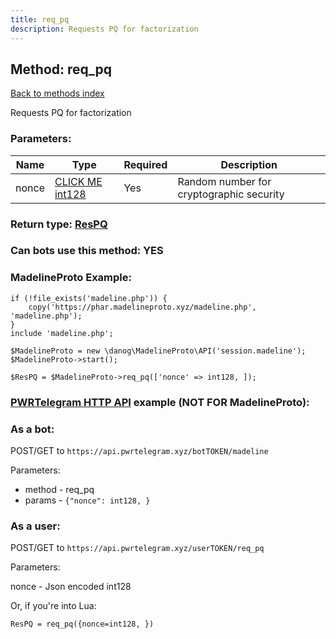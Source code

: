 ```yaml
---
title: req_pq
description: Requests PQ for factorization
---
```

## Method: req\_pq  
[Back to methods index](index.md)


Requests PQ for factorization

### Parameters:

| Name     |    Type       | Required | Description |
|----------|---------------|----------|-------------|
|nonce|[CLICK ME int128](../types/int128.md) | Yes|Random number for cryptographic security|


### Return type: [ResPQ](../types/ResPQ.md)

### Can bots use this method: **YES**


### MadelineProto Example:


```
if (!file_exists('madeline.php')) {
    copy('https://phar.madelineproto.xyz/madeline.php', 'madeline.php');
}
include 'madeline.php';

$MadelineProto = new \danog\MadelineProto\API('session.madeline');
$MadelineProto->start();

$ResPQ = $MadelineProto->req_pq(['nonce' => int128, ]);
```

### [PWRTelegram HTTP API](https://pwrtelegram.xyz) example (NOT FOR MadelineProto):

### As a bot:

POST/GET to `https://api.pwrtelegram.xyz/botTOKEN/madeline`

Parameters:

* method - req_pq
* params - `{"nonce": int128, }`



### As a user:

POST/GET to `https://api.pwrtelegram.xyz/userTOKEN/req_pq`

Parameters:

nonce - Json encoded int128




Or, if you're into Lua:

```
ResPQ = req_pq({nonce=int128, })
```

